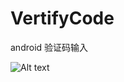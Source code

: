 # VertifyCode
android 验证码输入

![Alt text](https://github.com/zhouxing123/VertifyCode/tree/master/1.png)
